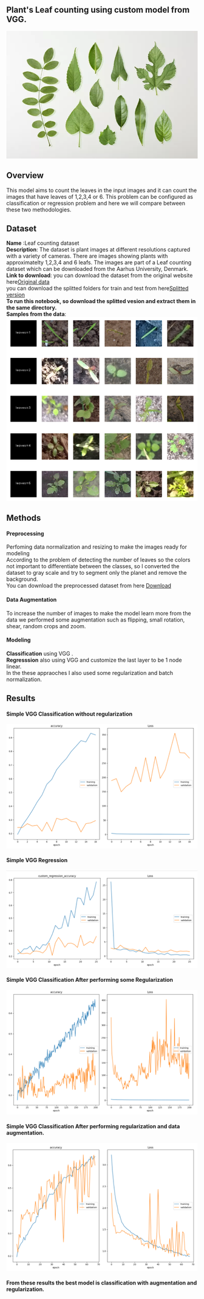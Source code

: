 ## Plant's Leaf counting using custom model from VGG.
![](images/cover.webp)
## Overview 
This model aims to count the leaves in the input images and it can count the images that have leaves of 1,2,3,4 or 6.
This problem can be configured as classification or regression problem and here we will compare between these two methodologies.

## Dataset 
**Name** :Leaf counting dataset<br>
**Description**: The dataset is plant images at different resolutions captured with a variety of cameras. There are images showing plants with approximatelty 1,2,3,4 and 6 leafs. The images are part of a Leaf counting dataset which can be downloaded from the Aarhus University, Denmark.<br>
**Link to download**:
you can download the dataset from the original website  here<a href="https://vision.eng.au.dk/leaf-counting-dataset/">Original data</a><br>
you can download the splitted folders for train and test from here<a href="https://uottawa-my.sharepoint.com/personal/kataa028_uottawa_ca/_layouts/15/guestaccess.aspx?folderid=01bb51fa6429e495e90c0c46aa6a591a4&authkey=AZbk0_V8CN84xcdWH2gGGfk&e=EGRopY">Splitted version</a><br>
**To run this notebook, so download the splitted vesion and extract them in the same directory.**<br>
**Samples from the data**:
![](images/data_vis.png)
## Methods
#### Preprocessing
Perfoming data normalization and resizing to make the images ready for modeling <br>
According to the problem of detecting the number of leaves so the colors not important to differentiate between the classes, so I converted the dataset to gray scale and try to segment only the planet and remove the background.<br>
You can download the preprocessed dataset from here <a href='https://uottawa-my.sharepoint.com/personal/kataa028_uottawa_ca/_layouts/15/guestaccess.aspx?docid=0d1efed4e55514e6b969bbb25eebb95c8&authkey=AXTt_Crv-w3FeLKBn0lfo0E&e=V1s7MK'>Download</a>
#### Data Augmentation
To increase the number of images to make the model learn more from the data we performed some augmentation such as flipping, small rotation, shear, random crops and zoom.<br>

#### Modeling
**Classification** using VGG .<br>
**Regresssion** also using VGG and customize the last layer to be 1 node linear.<br>
In the these appraoches I also used some regularization and batch normalization.

## Results
#### Simple VGG Classification without regularization
![](images/simple_vgg.png)
#### Simple VGG Regression
![](images/regression.png)

#### Simple VGG Classification After performing some Regularization
![](images/after_regularization.png)

#### Simple VGG Classification After performing regularization and data augmentation.
![](images/augmentation_and_regularization.png)


#### From these results the best model is classification with augmentation and regularization.










